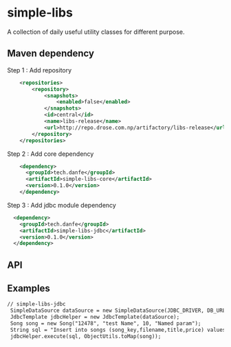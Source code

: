 # simple-libs
A collection of daily useful utility classes for different purpose.

## Maven dependency

Step 1 : Add repository 
```xml
    <repositories>
        <repository>
            <snapshots>
                <enabled>false</enabled>
            </snapshots>
            <id>central</id>
            <name>libs-release</name>
            <url>http://repo.drose.com.np/artifactory/libs-release</url>
        </repository>
    </repositories>
```
Step 2 : Add core dependency 
```xml
    <dependency>
      <groupId>tech.danfe</groupId>
      <artifactId>simple-libs-core</artifactId>
      <version>0.1.0</version>
    </dependency>
```
Step 3 : Add jdbc module dependency
```xml
  <dependency>
    <groupId>tech.danfe</groupId>
    <artifactId>simple-libs-jdbc</artifactId>
    <version>0.1.0</version>
  </dependency>
```

## API

## Examples 
```xml
// simple-libs-jdbc 
 SimpleDataSource dataSource = new SimpleDataSource(JDBC_DRIVER, DB_URL, USER, PASS);
 JdbcTemplate jdbcHelper = new JdbcTemplate(dataSource);
 Song song = new Song("12478", "test Name", 10, "Named param");
 String sql = "Insert into songs (song_key,filename,title,price) values (:songKey,:fileName,:title,:price)";
 jdbcHelper.execute(sql, ObjectUtils.toMap(song));
```




